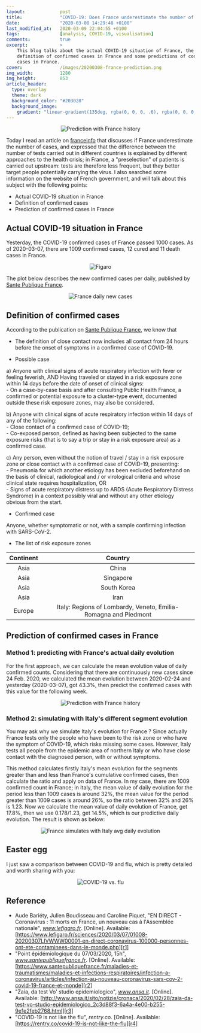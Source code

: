 ```yaml
---
layout:             post
title:              "COVID-19: Does France underestimate the number of cases?"
date:               "2020-03-08 14:29:48 +0100"
last_modified_at:   2020-03-09 22:04:55 +0100
tags:               [analysis, COVID-19, visualisation]
comments:           true
excerpt:            >
    This blog talks about the actual COVID-19 situation of France, the
    definition of confirmed cases in France and some predictions of confirmed
    cases in France.
cover:              /images/20200308-france-prediction.png
img_width:          1280
img_height:         853
article_header:
  type: overlay
  theme: dark
  background_color: "#203028"
  background_image:
    gradient: "linear-gradient(135deg, rgba(0, 0, 0, .6), rgba(0, 0, 0, .4))"
---
```


<p align="center">
  <img alt="Prediction with France history"
  src="{{ site.baseurl }}/images/20200308-france-prediction.png"/>
</p>

Today I read an article on [franceinfo][franceinfo-vrai-ou-fake] that discusses
if France underestimate the number of cases, and expressed that the difference
between the number of tests carried out in different countries is explained by
different approaches to the health crisis; in France, a "preselection" of
patients is carried out upstream: tests are therefore less frequent, but they
better target people potentially carrying the virus. I also searched some
information on the website of French government, and will talk about this
subject with the following points:
- Actual COVID-19 situation in France
- Definition of confirmed cases
- Prediction of confirmed cases in France

## Actual COVID-19 situation in France
Yesterday, the COVID-19 confirmed cases of France passed 1000 cases. As of
2020-03-07, there are 1009 confirmed cases, 12 cured and 11 death cases in
France.

<p align="center">
  <img alt="Figaro"
  src="{{ site.baseurl }}/images/20200308-figoro.png"/>
</p>

The plot below describes the new confirmed cases per daily, published
by [Sante Publique France][r2].

<p align="center">
  <img alt="France daily new cases"
  src="{{ site.baseurl }}/images/20200308-fr-daily-new.png"/>
</p>

## Definition of confirmed cases
According to the publication on [Sante Publique France][def-case], we know that
- The definition of close contact now includes all contact from 24 hours before
the onset of symptoms in a confirmed case of COVID-19.

- Possible case

a) Anyone with clinical signs of acute respiratory infection with fever or
feeling feverish, AND
Having traveled or stayed in a risk exposure zone within 14 days before the
date of onset of clinical signs:<br>
    - On a case-by-case basis and after consulting Public Health France, a
    confirmed or potential exposure to a cluster-type event, documented outside
    these risk exposure zones, may also be considered.

b) Anyone with clinical signs of acute respiratory infection within 14 days of
any of the following:<br>
    - Close contact of a confirmed case of COVID-19;<br>
    - Co-exposed person, defined as having been subjected to the same exposure
    risks (that is to say a trip or stay in a risk exposure area) as a confirmed
    case.

c) Any person, even without the notion of travel / stay in a risk exposure zone
or close contact with a confirmed case of COVID-19, presenting:<br>
    - Pneumonia for which another etiology has been excluded beforehand on the
    basis of clinical, radiological and / or virological criteria and whose
    clinical state requires hospitalization, OR<br>
    - Signs of acute respiratory distress up to ARDS (Acute Respiratory Distress
    Syndrome) in a context possibly viral and without any other etiology obvious
    from the start.

- Confirmed case

Anyone, whether symptomatic or not, with a sample confirming infection with
SARS-CoV-2.

- The list of risk exposure zones

| Continent | Country |
|:---------:|:-------:|
|    Asia   | China   |
|    Asia   | Singapore |
|    Asia   | South Korea|
|    Asia   | Iran    |
|   Europe  | Italy: Regions of Lombardy, Veneto, Emilia-Romagna and Piedmont |

## Prediction of confirmed cases in France

### Method 1: predicting with France's actual daily evolution
For the first approach, we can calculate the mean evolution value of daily
confirmed counts. Considering that there are continuously new cases since 24
Feb. 2020, we calculated the mean evolution between 2020-02-24 and yesterday
(2020-03-07), got 43.3%, then predict the confirmed cases with this value for
the following week.

<p align="center">
  <img alt="Prediction with France history"
  src="{{ site.baseurl }}/images/20200308-france-prediction.png"/>
</p>

### Method 2: simulating with Italy's different segment evolution
You may ask why we simulate Italy's evolution for France ? Since actually France
tests only the people who have been to the risk zone or who have the symptom of
COVID-19, which risks missing some cases. However, Italy tests all people from
the epidemic area of northern Italy or who have close contact with the diagnosed
person, with or without symptoms.

This method calculates firstly Italy's mean evolution for the segments greater
than and less than France's cumulative confirmed cases, then calculate the ratio
and apply on data of France. In my case, there are 1009 confirmed count in
France; in Italy, the mean value of daily evolution for the period less than 1009
cases is around 32%, the mean value for the period greater than 1009 cases is
around 26%, so the ratio between 32% and 26% is 1.23. Now we calculate the mean
value of daily evolution of France, get 17.8%, then we use 0.178/1.23, get 14.5%,
which is our predictive daily evolution. The result is shown as below:

<p align="center">
  <img alt="France simulates with Italy avg daily evolution"
  src="{{ site.baseurl }}/images/20200308-simul2.png"/>
</p>

## Easter egg

I just saw a comparison between COVID-19 and flu, which is pretty detailed and
worth sharing with you:

<p align="center">
  <img alt="COVID-19 vs. flu"
  src="{{ site.baseurl }}/images/20200308-covid19-vs-flu.png"/>
</p>

## Reference
- Aude Bariéty, Julien Boudisseau and Caroline Piquet, "EN DIRECT - Coronavirus : 11 morts en France, un nouveau cas à l'Assemblée nationale", _www.lefigaro.fr_. [Online]. Available: [https://www.lefigaro.fr/sciences/2020/03/07/01008-20200307LIVWWW00001-en-direct-coronavirus-100000-personnes-ont-ete-contaminees-dans-le-monde.php][r1]
- "Point épidémiologique du 07/03/2020, 15h", _www.santepubliquefrance.fr_. [Online]. Available: [https://www.santepubliquefrance.fr/maladies-et-traumatismes/maladies-et-infections-respiratoires/infection-a-coronavirus/articles/infection-au-nouveau-coronavirus-sars-cov-2-covid-19-france-et-monde][r2]
- "Zaia, da test Vo' studio epidemiologico", _www.ansa.it_. [Online]. Available: [http://www.ansa.it/sito/notizie/cronaca/2020/02/28/zaia-da-test-vo-studio-epidemiologico_2c3d88f3-6a4a-4e00-b255-9e1e2feb2768.html][r3]
- "COVID-19 is not like the flu", _rentry.co_. [Online]. Available: [https://rentry.co/covid-19-is-not-like-the-flu][r4]

[franceinfo-vrai-ou-fake]: https://www.francetvinfo.fr/sante/maladie/coronavirus/coronavirus-la-france-sous-estime-t-elle-le-nombre-de-cas_3853661.html
[def-case]: https://www.santepubliquefrance.fr/media/files/01-maladies-et-traumatismes/maladies-et-infections-respiratoires/infection-a-coronavirus/definition-de-cas-03-03-20
[r1]: https://www.lefigaro.fr/sciences/2020/03/07/01008-20200307LIVWWW00001-en-direct-coronavirus-100000-personnes-ont-ete-contaminees-dans-le-monde.php
[r2]: https://www.santepubliquefrance.fr/maladies-et-traumatismes/maladies-et-infections-respiratoires/infection-a-coronavirus/articles/infection-au-nouveau-coronavirus-sars-cov-2-covid-19-france-et-monde
[r3]: http://www.ansa.it/sito/notizie/cronaca/2020/02/28/zaia-da-test-vo-studio-epidemiologico_2c3d88f3-6a4a-4e00-b255-9e1e2feb2768.html
[r4]: https://rentry.co/covid-19-is-not-like-the-flu
